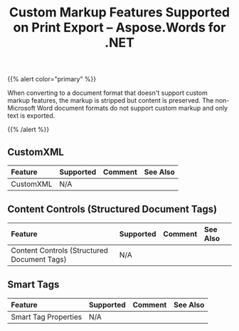 ﻿---
title: Custom Markup Features Supported on Print Export – Aspose.Words for .NET
articleTitle: Custom Markup Features Supported on Print Export
linktitle: Custom Markup Features Supported on Print Export
description: "Work with custom markup features when sending a document to printer."
type: docs
weight: 20
url: /net/custom-markup-features-supported-on-print-export/
---

{{% alert color="primary" %}}

When converting to a document format that doesn't support custom markup features, the markup is stripped but content is preserved. The non-Microsoft Word document formats do not support custom markup and only text is exported.

{{% /alert %}}

## CustomXML

|Feature|Supported|Comment|See Also|
| :- | :- | :- | :- |
|CustomXML |N/A | | |

## Content Controls (Structured Document Tags)

|Feature|Supported|Comment|See Also|
| :- | :- | :- | :- |
|Content Controls (Structured Document Tags) |N/A | | |

## Smart Tags

|Feature|Supported|Comment|See Also|
| :- | :- | :- | :- |
|Smart Tag Properties |N/A | | |

